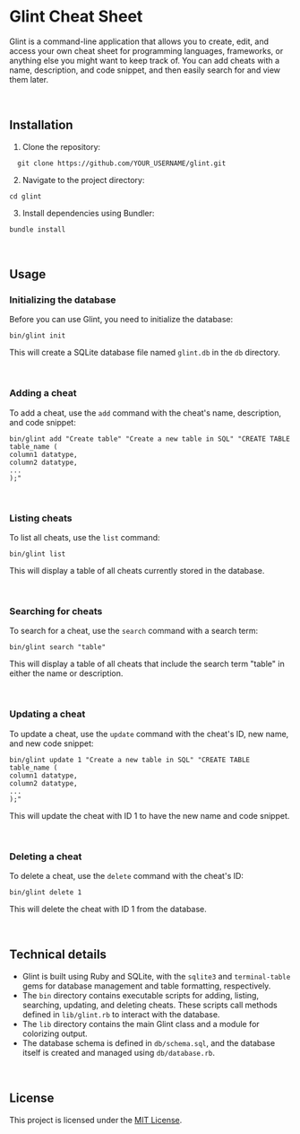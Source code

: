 # Glint Cheat Sheet

Glint is a command-line application that allows you to create, edit, and access your own cheat sheet for programming languages, frameworks, or anything else you might want to keep track of. You can add cheats with a name, description, and code snippet, and then easily search for and view them later.


&nbsp;

## Installation

1. Clone the repository:

```
  git clone https://github.com/YOUR_USERNAME/glint.git
```

2. Navigate to the project directory:

```
cd glint
```


3. Install dependencies using Bundler:
```
bundle install
```


&nbsp;

## Usage

### Initializing the database

Before you can use Glint, you need to initialize the database:

```
bin/glint init
```


This will create a SQLite database file named `glint.db` in the `db` directory.


&nbsp;
### Adding a cheat

To add a cheat, use the `add` command with the cheat's name, description, and code snippet:


```
bin/glint add "Create table" "Create a new table in SQL" "CREATE TABLE table_name (
column1 datatype,
column2 datatype,
...
);"

```


&nbsp;
### Listing cheats

To list all cheats, use the `list` command:

```
bin/glint list
```


This will display a table of all cheats currently stored in the database.


&nbsp;

### Searching for cheats

To search for a cheat, use the `search` command with a search term:

```
bin/glint search "table"
```


This will display a table of all cheats that include the search term "table" in either the name or description.


&nbsp;
### Updating a cheat

To update a cheat, use the `update` command with the cheat's ID, new name, and new code snippet:

```
bin/glint update 1 "Create a new table in SQL" "CREATE TABLE table_name (
column1 datatype,
column2 datatype,
...
);"
```


This will update the cheat with ID 1 to have the new name and code snippet.

&nbsp;
### Deleting a cheat

To delete a cheat, use the `delete` command with the cheat's ID:

```
bin/glint delete 1
```



This will delete the cheat with ID 1 from the database.

&nbsp;
## Technical details

- Glint is built using Ruby and SQLite, with the `sqlite3` and `terminal-table` gems for database management and table formatting, respectively.
- The `bin` directory contains executable scripts for adding, listing, searching, updating, and deleting cheats. These scripts call methods defined in `lib/glint.rb` to interact with the database.
- The `lib` directory contains the main Glint class and a module for colorizing output.
- The database schema is defined in `db/schema.sql`, and the database itself is created and managed using `db/database.rb`.


&nbsp;
## License

This project is licensed under the [MIT License](LICENSE).
